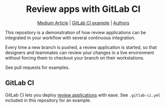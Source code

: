 <h1 align="center">Review apps with GitLab CI</h1>
<p align="center">
  <a href="https://medium.com/chialab-open-source/review-apps-with-aws-cloudfront-for-html-js-projects-3bf0b7631bab">Medium Article</a> |
  <a href="https://gitlab.com/fquffio/review-apps-example">GitLab CI example</a> |
  <a href="https://www.chialab.io/">Authors</a>
</p>

This repository is a demonstration of how review applications can be integrated
in your workflow with several continuous integration.

Every time a new branch is pushed, a review application is started, so that designers
and teammates can review your changes in a live environment without forcing them
to checkout your branch on their workstations.

See pull requests for examples.

## GitLab CI

GitLab CI lets you deploy [review applications](https://docs.gitlab.com/ee/ci/review_apps/index.html)
with ease. See `.gitlab-ci.yml` included in this repository for an example.
